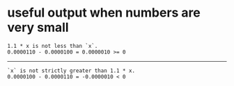 # useful output when numbers are very small

    1.1 * x is not less than `x`. 
    0.0000110 - 0.0000100 = 0.0000010 >= 0

---

    `x` is not strictly greater than 1.1 * x. 
    0.0000100 - 0.0000110 = -0.0000010 < 0

